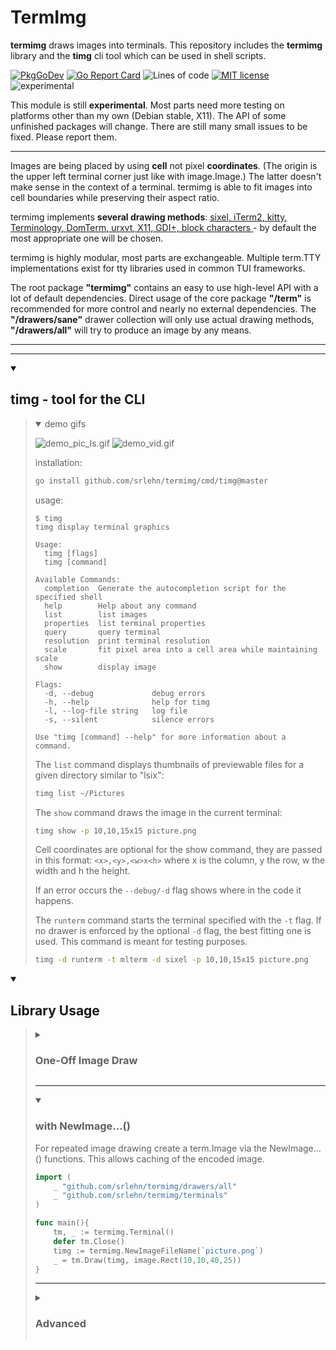# TermImg

<!-- this readme is meant to be displayed in an
HTML-capable markdown pager (github via browser, etc) -->

**termimg** draws images into terminals.
This repository includes the **termimg** library and
the **timg** cli tool which can be used in shell scripts.

[![PkgGoDev](https://pkg.go.dev/badge/github.com/srlehn/termimg)](https://pkg.go.dev/github.com/srlehn/termimg@master)
[![Go Report Card](https://goreportcard.com/badge/srlehn/termimg)](https://goreportcard.com/report/srlehn/termimg)
![Lines of code](https://tokei.rs/b1/github/srlehn/termimg?type=Go&category=code)
[![MIT license](https://img.shields.io/badge/License-MIT-blue.svg)](https://lbesson.mit-license.org/)
![experimental](https://img.shields.io/badge/status-experimental-orange.svg)

This module is still **experimental**.
Most parts need more testing on platforms other than my own (Debian stable, X11).
The API of some unfinished packages will change.
There are still many small issues to be fixed. Please report them.

---

Images are being placed by using **cell** not pixel **coordinates**.
(The origin is the upper left terminal corner just like with image.Image.)
The latter doesn't make sense in the context of a terminal.
termimg is able to fit images into cell boundaries
while preserving their aspect ratio.

termimg implements **several drawing methods**:
<ins>
[sixel](https://en.wikipedia.org/wiki/Sixel),
[iTerm2](https://iterm2.com/documentation-images.html),
[kitty](https://sw.kovidgoyal.net/kitty/graphics-protocol/),
[Terminology](https://git.enlightenment.org/enlightenment/terminology#extended-escapes-for-terminology-only),
[DomTerm](https://domterm.org/Wire-byte-protocol.html#Miscellaneous-sequences),
[urxvt](https://manpages.ubuntu.com/manpages/jammy/man1/urxvt-background.1.html#old%20background%20image%20settings),
X11,
GDI+,
block characters
</ins> - by default the most appropriate one will be chosen.

termimg is highly modular, most parts are exchangeable.
Multiple term.TTY implementations exist for tty libraries used in common TUI frameworks.

The root package **"termimg"** contains an easy to use high-level API
with a lot of default dependencies.
Direct usage of the core package **"/term"** is recommended
for more control and nearly no external dependencies.
The **"/drawers/sane"** drawer collection will only use actual drawing methods,
**"/drawers/all"** will try to produce an image by any means.

---

---

<details open><summary><h2>timg - tool for the CLI</h2></summary>

<blockquote><details open>
<summary>demo gifs</summary>

![demo_pic_ls.gif](https://raw.githubusercontent.com/srlehn/termimg/master/_demos/demo_pic_ls.gif)
![demo_vid.gif](https://raw.githubusercontent.com/srlehn/termimg/master/_demos/demo_vid.gif)
</details>

installation:

```sh
go install github.com/srlehn/termimg/cmd/timg@master
```

usage:

```text
$ timg
timg display terminal graphics

Usage:
  timg [flags]
  timg [command]

Available Commands:
  completion  Generate the autocompletion script for the specified shell
  help        Help about any command
  list        list images
  properties  list terminal properties
  query       query terminal
  resolution  print terminal resolution
  scale       fit pixel area into a cell area while maintaining scale
  show        display image

Flags:
  -d, --debug             debug errors
  -h, --help              help for timg
  -l, --log-file string   log file
  -s, --silent            silence errors

Use "timg [command] --help" for more information about a command.
```

The `list` command displays thumbnails of previewable files
for a given directory similar to "lsix":

```sh
timg list ~/Pictures
```

The `show` command draws the image in the current terminal:

```sh
timg show -p 10,10,15x15 picture.png
```

Cell coordinates are optional for the show command,
they are passed in this format: `<x>,<y>,<w>x<h>`
where x is the column, y the row, w the width and h the height.

If an error occurs the `--debug/-d` flag shows where in the code it happens.

The `runterm` command starts the terminal specified with the `-t` flag.
If no drawer is enforced by the optional `-d` flag, the best fitting one is used.
This command is meant for testing purposes.

```sh
timg -d runterm -t mlterm -d sixel -p 10,10,15x15 picture.png
```

<blockquote></details>

<details open><summary><h2>Library Usage</h2></summary>

<blockquote><details><summary><h3>One-Off Image Draw</h3></summary>

```go
import (
    _ "github.com/srlehn/termimg/drawers/all"
    _ "github.com/srlehn/termimg/terminals"
)

func main(){
    defer termimg.CleanUp()
    _ = termimg.DrawFile(`picture.png`, image.Rect(10,10,40,25))
}
```

</details>

---

<details open><summary><h3>with NewImage…()</h3></summary>

For repeated image drawing create a term.Image via the NewImage…() functions.
This allows caching of the encoded image.

```go
import (
    _ "github.com/srlehn/termimg/drawers/all"
    _ "github.com/srlehn/termimg/terminals"
)

func main(){
    tm, _ := termimg.Terminal()
    defer tm.Close()
    timg := termimg.NewImageFileName(`picture.png`)
    _ = tm.Draw(timg, image.Rect(10,10,40,25))
}
```

</details>

---

<details><summary><h3>Advanced</h3></summary>

```go
import (
    _ "github.com/srlehn/termimg/drawers/sane"
    _ "github.com/srlehn/termimg/terminals"
)

func main(){
    wm.SetImpl(wmimpl.Impl())
    opts := []term.Option{
        term.SetLogFile(`termimg.log`, true),
        term.SetPTYName(`dev/pts/2`),
        term.SetTTYProvider(gotty.New, false),
        term.SetQuerier(qdefault.NewQuerier(), true),
        term.SetWindowProvider(wm.SetImpl(wmImplementation), true),
        term.SetResizer(&rdefault.Resizer{}),
    }
    tm, err := term.NewTerminal(opts...)
    if err != nil {
        log.Fatal(err)
    }
    defer tm.Close()
    var img image.Image // TODO load image
    timg := termimg.NewImage(img)
    if err := tm.Draw(timg, image.Rect(10,10,40,25)); err != nil {
        log.Fatal(err)
    }
}
```

The default options are packed together in `termimg.DefaultConfig`.
</details>

</blockquote></details>
